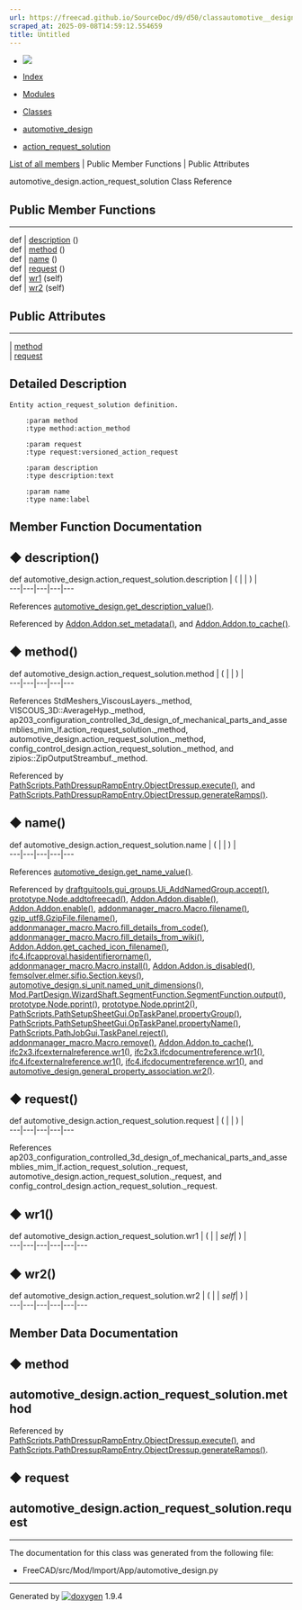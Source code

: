 ```yaml
---
url: https://freecad.github.io/SourceDoc/d9/d50/classautomotive__design_1_1action__request__solution.html
scraped_at: 2025-09-08T14:59:12.554659
title: Untitled
---
```


  * [ ![](https://www.freecad.org/svg/logo-freecad.svg) ](https://freecadweb.org "FreeCAD")
  * [Index](../../index.html "Index")
  * [Modules](../../modules.html "Modules list")
  * [Classes](../../annotated.html "Annotated list")

  * [automotive_design](../../d4/ddf/namespaceautomotive__design.html)
  * [action_request_solution](../../d9/d50/classautomotive__design_1_1action__request__solution.html)

[List of all members](../../d3/d78/classautomotive__design_1_1action__request__solution-members.html) | Public Member Functions | Public Attributes

automotive_design.action_request_solution Class Reference

##  Public Member Functions  
  
---  
def | [description](../../d9/d50/classautomotive__design_1_1action__request__solution.html#a01d260284831f7aa9d9746e8e236f6ea) ()  
def | [method](../../d9/d50/classautomotive__design_1_1action__request__solution.html#afc2048af3cfd11b8b85212f6019bed10) ()  
def | [name](../../d9/d50/classautomotive__design_1_1action__request__solution.html#a9ca7bad2efe9f66f6b1649d2086ae230) ()  
def | [request](../../d9/d50/classautomotive__design_1_1action__request__solution.html#a73152db0ba9f354e8352034ef81f5119) ()  
def | [wr1](../../d9/d50/classautomotive__design_1_1action__request__solution.html#a46faf033ce231f87a914230a9d2de9a2) (self)  
def | [wr2](../../d9/d50/classautomotive__design_1_1action__request__solution.html#ab6e24dc8a33b5462cec002e5d06bfdb2) (self)  
  
##  Public Attributes  
  
---  
|
[method](../../d9/d50/classautomotive__design_1_1action__request__solution.html#a565686559a4b2864d5232b3980a9780b)  
|
[request](../../d9/d50/classautomotive__design_1_1action__request__solution.html#a33334a3e2df21b0c9aa89d1e58a388e5)  
  
## Detailed Description

    
    
    Entity action_request_solution definition.
    
        :param method
        :type method:action_method
    
        :param request
        :type request:versioned_action_request
    
        :param description
        :type description:text
    
        :param name
        :type name:label

## Member Function Documentation

## ◆ description()

def automotive_design.action_request_solution.description  | ( | | ) |   
---|---|---|---|---  
  
References
[automotive_design.get_description_value()](../../d4/ddf/namespaceautomotive__design.html#a7894d555e3f25a436366bbbf328b1bf2).

Referenced by
[Addon.Addon.set_metadata()](../../d8/d91/classAddon_1_1Addon.html#a799523f4861c30f1516a59602d5b77cd),
and
[Addon.Addon.to_cache()](../../d8/d91/classAddon_1_1Addon.html#aba84dd320889a7cb37c99a8b8cdc87f5).

## ◆ method()

def automotive_design.action_request_solution.method  | ( | | ) |   
---|---|---|---|---  
  
References StdMeshers_ViscousLayers._method, VISCOUS_3D::AverageHyp._method,
ap203_configuration_controlled_3d_design_of_mechanical_parts_and_assemblies_mim_lf.action_request_solution._method,
automotive_design.action_request_solution._method,
config_control_design.action_request_solution._method, and
zipios::ZipOutputStreambuf._method.

Referenced by
[PathScripts.PathDressupRampEntry.ObjectDressup.execute()](../../d4/d77/classPathScripts_1_1PathDressupRampEntry_1_1ObjectDressup.html#a6e5b12e06a02c6d2a2ec8116d7d751bd),
and
[PathScripts.PathDressupRampEntry.ObjectDressup.generateRamps()](../../d4/d77/classPathScripts_1_1PathDressupRampEntry_1_1ObjectDressup.html#a0f648732d60ede47ef6ed09e4ec10c42).

## ◆ name()

def automotive_design.action_request_solution.name  | ( | | ) |   
---|---|---|---|---  
  
References
[automotive_design.get_name_value()](../../d4/ddf/namespaceautomotive__design.html#ae730b907f9032c797025ed6d3d4fb54e).

Referenced by
[draftguitools.gui_groups.Ui_AddNamedGroup.accept()](../../d3/df7/classdraftguitools_1_1gui__groups_1_1Ui__AddNamedGroup.html#a9ea5973817eab7d74792f5b109a01466),
[prototype.Node.addtofreecad()](../../d2/d62/classprototype_1_1Node.html#adc095cc5636da029d1e0d9cef8859701),
[Addon.Addon.disable()](../../d8/d91/classAddon_1_1Addon.html#ae714705a38afe9f13cd2b17580178b31),
[Addon.Addon.enable()](../../d8/d91/classAddon_1_1Addon.html#a79d327ec9a0b4e85e9e96cfad4003ed6),
[addonmanager_macro.Macro.filename()](../../d1/dca/classaddonmanager__macro_1_1Macro.html#a5de4e6a1f3c41dce24066111955cd706),
[gzip_utf8.GzipFile.filename()](../../d2/dbe/classgzip__utf8_1_1GzipFile.html#ab56fe84a4eb08c44e7a0026280c01229),
[addonmanager_macro.Macro.fill_details_from_code()](../../d1/dca/classaddonmanager__macro_1_1Macro.html#a49b8d021a9b8255f8a490e880eb15489),
[addonmanager_macro.Macro.fill_details_from_wiki()](../../d1/dca/classaddonmanager__macro_1_1Macro.html#afc7e62120da96fc1be9dd2b4bd28ddac),
[Addon.Addon.get_cached_icon_filename()](../../d8/d91/classAddon_1_1Addon.html#a7b026027a2904028032edbe3e99e2cbd),
[ifc4.ifcapproval.hasidentifierorname()](../../df/d91/classifc4_1_1ifcapproval.html#a54f558ba3b17fad5fc6579e9d5f50947),
[addonmanager_macro.Macro.install()](../../d1/dca/classaddonmanager__macro_1_1Macro.html#ae770ab07dcecebae2b7414f278b227fe),
[Addon.Addon.is_disabled()](../../d8/d91/classAddon_1_1Addon.html#a5752a95fcf0c51ed06f9841b381d3e50),
[femsolver.elmer.sifio.Section.keys()](../../db/dab/classfemsolver_1_1elmer_1_1sifio_1_1Section.html#ab5b099447f66f33743850697f0e20de4),
[automotive_design.si_unit.named_unit_dimensions()](../../d5/d77/classautomotive__design_1_1si__unit.html#a68eb7954eb09daa334bc8f2c2abbe5f9),
[Mod.PartDesign.WizardShaft.SegmentFunction.SegmentFunction.output()](../../de/d2e/classMod_1_1PartDesign_1_1WizardShaft_1_1SegmentFunction_1_1SegmentFunction.html#aeedd5f59969cc27432880d1916f3d7f9),
[prototype.Node.pprint()](../../d2/d62/classprototype_1_1Node.html#a5ae181c34e48238d2364b0ba4960c252),
[prototype.Node.pprint2()](../../d2/d62/classprototype_1_1Node.html#aaedcc4ba1fb305c7ddcc025235043cd5),
[PathScripts.PathSetupSheetGui.OpTaskPanel.propertyGroup()](../../df/dbe/classPathScripts_1_1PathSetupSheetGui_1_1OpTaskPanel.html#a69cbbaadcb9cff7b526af2c743041d7b),
[PathScripts.PathSetupSheetGui.OpTaskPanel.propertyName()](../../df/dbe/classPathScripts_1_1PathSetupSheetGui_1_1OpTaskPanel.html#ad9bd0e0149d1bc42fc8e89a290de4910),
[PathScripts.PathJobGui.TaskPanel.reject()](../../dc/d2a/classPathScripts_1_1PathJobGui_1_1TaskPanel.html#a54fd97ba9b0060fa8fed8a43c360da0c),
[addonmanager_macro.Macro.remove()](../../d1/dca/classaddonmanager__macro_1_1Macro.html#ad13245288f8beb62d92cb458a2d2ce05),
[Addon.Addon.to_cache()](../../d8/d91/classAddon_1_1Addon.html#aba84dd320889a7cb37c99a8b8cdc87f5),
[ifc2x3.ifcexternalreference.wr1()](../../dd/dec/classifc2x3_1_1ifcexternalreference.html#ae8dab59397d2468ff7fe0a10f42b75b2),
[ifc2x3.ifcdocumentreference.wr1()](../../df/dd6/classifc2x3_1_1ifcdocumentreference.html#a7d5fdb1cb0dee567c44834b868c5cdad),
[ifc4.ifcexternalreference.wr1()](../../d5/dd9/classifc4_1_1ifcexternalreference.html#a0e6ba5265c69b44700e8d9b179e9f240),
[ifc4.ifcdocumentreference.wr1()](../../d7/d2b/classifc4_1_1ifcdocumentreference.html#a8779d74c67e647441d1fb20c76f44f97),
and
[automotive_design.general_property_association.wr2()](../../d2/df3/classautomotive__design_1_1general__property__association.html#ae7f46462c59bc4e541a5d2511631eb65).

## ◆ request()

def automotive_design.action_request_solution.request  | ( | | ) |   
---|---|---|---|---  
  
References
ap203_configuration_controlled_3d_design_of_mechanical_parts_and_assemblies_mim_lf.action_request_solution._request,
automotive_design.action_request_solution._request, and
config_control_design.action_request_solution._request.

## ◆ wr1()

def automotive_design.action_request_solution.wr1  | ( |  | _self_| ) |   
---|---|---|---|---|---  
  
## ◆ wr2()

def automotive_design.action_request_solution.wr2  | ( |  | _self_| ) |   
---|---|---|---|---|---  
  
## Member Data Documentation

## ◆ method

automotive_design.action_request_solution.method  
---  
  
Referenced by
[PathScripts.PathDressupRampEntry.ObjectDressup.execute()](../../d4/d77/classPathScripts_1_1PathDressupRampEntry_1_1ObjectDressup.html#a6e5b12e06a02c6d2a2ec8116d7d751bd),
and
[PathScripts.PathDressupRampEntry.ObjectDressup.generateRamps()](../../d4/d77/classPathScripts_1_1PathDressupRampEntry_1_1ObjectDressup.html#a0f648732d60ede47ef6ed09e4ec10c42).

## ◆ request

automotive_design.action_request_solution.request  
---  
  
* * *

The documentation for this class was generated from the following file:

  * FreeCAD/src/Mod/Import/App/automotive_design.py

* * *

Generated by
[![doxygen](../../doxygen.svg)](https://www.doxygen.org/index.html) 1.9.4

